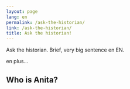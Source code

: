 ```yaml
---
layout: page
lang: en
permalink: /ask-the-historian/
link: /ask-the-historian/
title: Ask the historian!
---
```


Ask the historian. Brief, very big sentence en EN.
<!-- more -->
en plus...

## Who is Anita?

